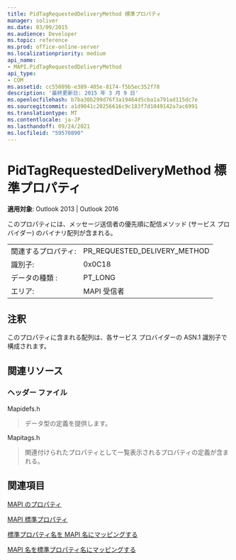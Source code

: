 ```yaml
---
title: PidTagRequestedDeliveryMethod 標準プロパティ
manager: soliver
ms.date: 03/09/2015
ms.audience: Developer
ms.topic: reference
ms.prod: office-online-server
ms.localizationpriority: medium
api_name:
- MAPI.PidTagRequestedDeliveryMethod
api_type:
- COM
ms.assetid: cc55089b-e389-405e-8174-f5b5ec352f78
description: '最終更新日: 2015 年 3 月 9 日'
ms.openlocfilehash: b7ba30b299d76f3a19464d5cba1a791ad115dc7e
ms.sourcegitcommit: a1d9041c20256616c9c183f7d1049142a7ac6991
ms.translationtype: MT
ms.contentlocale: ja-JP
ms.lasthandoff: 09/24/2021
ms.locfileid: "59570890"
---
```

# <a name="pidtagrequesteddeliverymethod-canonical-property"></a>PidTagRequestedDeliveryMethod 標準プロパティ

  
  
**適用対象**: Outlook 2013 | Outlook 2016 
  
このプロパティには、メッセージ送信者の優先順に配信メソッド (サービス プロバイダー) のバイナリ配列が含まれる。
  
|||
|:-----|:-----|
|関連するプロパティ:  <br/> |PR_REQUESTED_DELIVERY_METHOD  <br/> |
|識別子:  <br/> |0x0C18  <br/> |
|データの種類 :   <br/> |PT_LONG  <br/> |
|エリア:  <br/> |MAPI 受信者  <br/> |
   
## <a name="remarks"></a>注釈

このプロパティに含まれる配列は、各サービス プロバイダーの ASN.1 識別子で構成されます。
  
## <a name="related-resources"></a>関連リソース

### <a name="header-files"></a>ヘッダー ファイル

Mapidefs.h
  
> データ型の定義を提供します。
    
Mapitags.h
  
> 関連付けられたプロパティとして一覧表示されるプロパティの定義が含まれる。
    
## <a name="see-also"></a>関連項目



[MAPI のプロパティ](mapi-properties.md)
  
[MAPI 標準プロパティ](mapi-canonical-properties.md)
  
[標準プロパティ名を MAPI 名にマッピングする](mapping-canonical-property-names-to-mapi-names.md)
  
[MAPI 名を標準プロパティ名にマッピングする](mapping-mapi-names-to-canonical-property-names.md)

